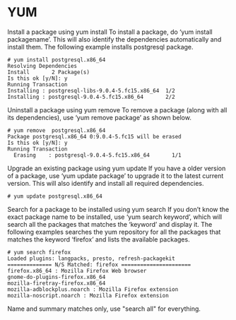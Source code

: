 # YUM

Install a package using yum install
To install a package, do ‘yum install packagename’. This will also identify the dependencies automatically and install them.
The following example installs postgresql package.
```
# yum install postgresql.x86_64
Resolving Dependencies
Install       2 Package(s)
Is this ok [y/N]: y
Running Transaction
Installing : postgresql-libs-9.0.4-5.fc15.x86_64  1/2
Installing : postgresql-9.0.4-5.fc15.x86_64       2/2
```

Uninstall a package using yum remove
To remove a package (along with all its dependencies), use ‘yum remove package’ as shown below.
```
# yum remove  postgresql.x86_64
Package postgresql.x86_64 0:9.0.4-5.fc15 will be erased
Is this ok [y/N]: y
Running Transaction
  Erasing    : postgresql-9.0.4-5.fc15.x86_64       1/1
```

Upgrade an existing package using yum update
If you have a older version of a package, use ‘yum update package’ to upgrade it to the latest current version. This will also identify and install all required dependencies.
```
# yum update postgresql.x86_64
```

Search for a package to be installed using yum search
If you don’t know the exact package name to be installed, use ‘yum search keyword’, which will search all the packages that matches the ‘keyword’ and display it.
The following examples searches the yum repository for all the packages that matches the keyword ‘firefox’ and lists the available packages.
```
# yum search firefox
Loaded plugins: langpacks, presto, refresh-packagekit
============== N/S Matched: firefox ======================
firefox.x86_64 : Mozilla Firefox Web browser
gnome-do-plugins-firefox.x86_64
mozilla-firetray-firefox.x86_64
mozilla-adblockplus.noarch : Mozilla Firefox extension
mozilla-noscript.noarch : Mozilla Firefox extension
```
Name and summary matches only, use "search all" for everything.
